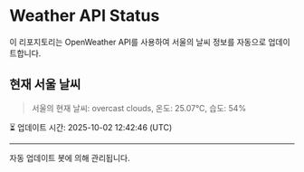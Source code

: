 
# Weather API Status

이 리포지토리는 OpenWeather API를 사용하여 서울의 날씨 정보를 자동으로 업데이트합니다.

## 현재 서울 날씨
> 서울의 현재 날씨: overcast clouds, 온도: 25.07°C, 습도: 54%

⏳ 업데이트 시간: 2025-10-02 12:42:46 (UTC)

---
자동 업데이트 봇에 의해 관리됩니다.
